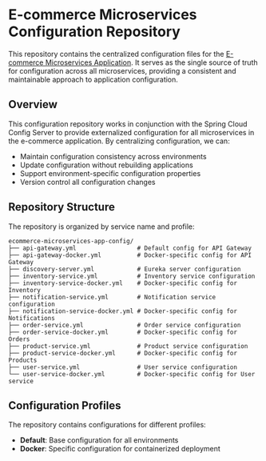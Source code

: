 # E-commerce Microservices Configuration Repository

This repository contains the centralized configuration files for the [E-commerce Microservices Application](https://github.com/AbderrahmaneOd/ecommerce-microservices). It serves as the single source of truth for configuration across all microservices, providing a consistent and maintainable approach to application configuration.

## Overview

This configuration repository works in conjunction with the Spring Cloud Config Server to provide externalized configuration for all microservices in the e-commerce application. By centralizing configuration, we can:

- Maintain configuration consistency across environments
- Update configuration without rebuilding applications
- Support environment-specific configuration properties
- Version control all configuration changes

## Repository Structure

The repository is organized by service name and profile:

```
ecommerce-microservices-app-config/
├── api-gateway.yml                 # Default config for API Gateway
├── api-gateway-docker.yml          # Docker-specific config for API Gateway
├── discovery-server.yml            # Eureka server configuration
├── inventory-service.yml           # Inventory service configuration
├── inventory-service-docker.yml    # Docker-specific config for Inventory
├── notification-service.yml        # Notification service configuration
├── notification-service-docker.yml # Docker-specific config for Notifications
├── order-service.yml               # Order service configuration
├── order-service-docker.yml        # Docker-specific config for Orders
├── product-service.yml             # Product service configuration
├── product-service-docker.yml      # Docker-specific config for Products
├── user-service.yml                # User service configuration
└── user-service-docker.yml         # Docker-specific config for User service
```

## Configuration Profiles

The repository contains configurations for different profiles:

- **Default**: Base configuration for all environments
- **Docker**: Specific configuration for containerized deployment